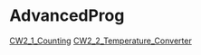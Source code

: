 # AdvancedProg

<a href="https://halilibrahimkozen.github.io/AdvancedProg/Counting.html.html" rel="nofollow">CW2_1_Counting</a>
<a href="https://halilibrahimkozen.github.io/AdvancedProg/converting.html" rel="nofollow">CW2_2_Temperature_Converter</a>



